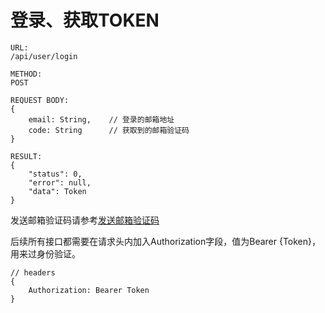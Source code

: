 # 登录、获取TOKEN

```
URL: 
/api/user/login

METHOD: 
POST

REQUEST BODY:
{
    email: String,    // 登录的邮箱地址
    code: String      // 获取到的邮箱验证码
}

RESULT:
{
    "status": 0,
    "error": null,
    "data": Token
}
```

发送邮箱验证码请参考[发送邮箱验证码](fa-song-deng-lu-you-xiang-yan-zheng-ma.md)

后续所有接口都需要在请求头内加入Authorization字段，值为Bearer {Token}，用来过身份验证。

```
// headers
{
    Authorization: Bearer Token
}
```

